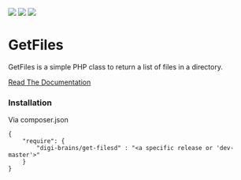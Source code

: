 ![](https://img.shields.io/github/release/digi-brains/get-files.svg?style=flat-square)
![](https://img.shields.io/github/license/digi-brains/get-files.svg?style=flat-square)
![](https://img.shields.io/github/issues/digi-brains/get-files.svg?style=flat-square)

# GetFiles

GetFiles is a simple PHP class to return a list of files in a directory.

[Read The Documentation](https://digi-brains.github.io/get-files/)

### Installation

Via composer.json

```
{
    "require": {
        "digi-brains/get-filesd" : "<a specific release or 'dev-master'>"
    }
}
```